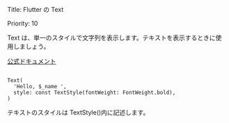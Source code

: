 Title: Flutter の Text

Priority: 10

Text は、単一のスタイルで文字列を表示します。テキストを表示するときに使用しましょう。

[公式ドキュメント](https://api.flutter.dev/flutter/widgets/Text-class.html)

```

Text(
  'Hello, $_name ',
  style: const TextStyle(fontWeight: FontWeight.bold),
)

```

テキストのスタイルは TextStyle()内に記述します。
